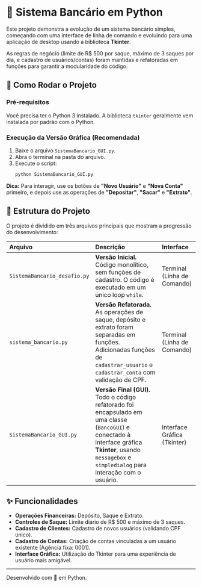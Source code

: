 # 🏦 Sistema Bancário em Python

Este projeto demonstra a evolução de um sistema bancário simples, começando com uma interface de linha de comando e evoluindo para uma aplicação de desktop usando a biblioteca **Tkinter**.

As regras de negócio (limite de R$ 500 por saque, máximo de 3 saques por dia, e cadastro de usuários/contas) foram mantidas e refatoradas em funções para garantir a modularidade do código.

## 🚀 Como Rodar o Projeto

### Pré-requisitos
Você precisa ter o Python 3 instalado. A biblioteca `tkinter` geralmente vem instalada por padrão com o Python.

### Execução da Versão Gráfica (Recomendada)

1.  Baixe o arquivo `SistemaBancario_GUI.py`.
2.  Abra o terminal na pasta do arquivo.
3.  Execute o script:
    ```bash
    python SistemaBancario_GUI.py
    ```

**Dica:** Para interagir, use os botões de **"Novo Usuário"** e **"Nova Conta"** primeiro, e depois use as operações de **"Depositar"**, **"Sacar"** e **"Extrato"**.

## 📁 Estrutura do Projeto

O projeto é dividido em três arquivos principais que mostram a progressão do desenvolvimento:

| Arquivo | Descrição | Interface |
| :--- | :--- | :--- |
| `SistemaBancario_desafio.py` | **Versão Inicial.** Código monolítico, sem funções de cadastro. O código é executado em um único loop `while`. | Terminal (Linha de Comando) |
| `sistema_bancario.py` | **Versão Refatorada.** As operações de saque, depósito e extrato foram separadas em funções. Adicionadas funções de `cadastrar_usuario` e `cadastrar_conta` com validação de CPF. | Terminal (Linha de Comando) |
| `SistemaBancario_GUI.py` | **Versão Final (GUI).** Todo o código refatorado foi encapsulado em uma classe (`BancoGUI`) e conectado à interface gráfica **Tkinter**, usando `messagebox` e `simpledialog` para interação com o usuário. | Interface Gráfica (Tkinter) |

## ✨ Funcionalidades

* **Operações Financeiras:** Depósito, Saque e Extrato.
* **Controles de Saque:** Limite diário de R$ 500 e máximo de 3 saques.
* **Cadastro de Clientes:** Cadastro de novos usuários (validando CPF único).
* **Cadastro de Contas:** Criação de contas vinculadas a um usuário existente (Agência fixa: 0001).
* **Interface Gráfica:** Utilização do Tkinter para uma experiência de usuário mais amigável.

---

Desenvolvido com 💙 em Python.
